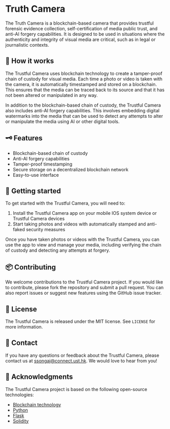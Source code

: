 # Truth Camera

The Truth Camera is a blockchain-based camera that provides trustful forensic evidence collection, self-certification of media public trust, and anti-AI forgery capabilities. It is designed to be used in situations where the authenticity and integrity of visual media are critical, such as in legal or journalistic contexts.

## 🔧 How it works

The Trustful Camera uses blockchain technology to create a tamper-proof chain of custody for visual media. Each time a photo or video is taken with the camera, it is automatically timestamped and stored on a blockchain. This ensures that the media can be traced back to its source and that it has not been altered or manipulated in any way.

In addition to the blockchain-based chain of custody, the Trustful Camera also includes anti-AI forgery capabilities. This involves embedding digital watermarks into the media that can be used to detect any attempts to alter or manipulate the media using AI or other digital tools.

## 🗝 Features

- Blockchain-based chain of custody
- Anti-AI forgery capabilities
- Tamper-proof timestamping
- Secure storage on a decentralized blockchain network
- Easy-to-use interface

## 🛒 Getting started

To get started with the Trustful Camera, you will need to:

1. Install the Trustful Camera app on your mobile IOS system device or Trustful Camera devices
2. Start taking photos and videos with automatically stamped and anti-faked security measures

Once you have taken photos or videos with the Trustful Camera, you can use the app to view and manage your media, including verifying the chain of custody and detecting any attempts at forgery.

## 📦 Contributing

We welcome contributions to the Trustful Camera project. If you would like to contribute, please fork the repository and submit a pull request. You can also report issues or suggest new features using the GitHub issue tracker.

## 🧾 License

The Trustful Camera is released under the MIT license. See `LICENSE` for more information.

## 📮 Contact

If you have any questions or feedback about the Trustful Camera, please contact us at ssongaj@connect.ust.hk. We would love to hear from you!

## 🎉 Acknowledgments

The Trustful Camera project is based on the following open-source technologies:

- [Blockchain technology](https://en.wikipedia.org/wiki/Blockchain)
- [Python](https://www.python.org/)
- [Flask](https://github.com/pallets/flask)
- [Solidity](https://github.com/ethereum/solidity)
